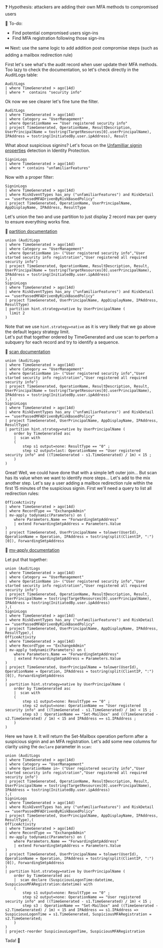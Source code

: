 ❓ Hypothesis: attackers are adding their own MFA methods to compromised users

📃 To-do:

- Find potential compromised users sign-ins   
- Find MFA registration following those sign-ins   

⏭️ Next: use the same logic to add addition post compromise steps (such as adding a mailbox redirection rule)

First let's see what's the audit record when user update their MFA methods. Too lazy to check the documentation, so let's check directly in the AuditLogs table:

```kql
AuditLogs
| where TimeGenerated > ago(14d)
| where *  contains "security info"
```

Ok now we see clearer let's fine tune the filter.

```kql
AuditLogs
| where TimeGenerated > ago(14d)
| where Category == "UserManagement"
| where OperationName == "User registered security info" 
| project TimeGenerated, OperationName, ResultDescription, UserPrincipalName = tostring(TargetResources[0].userPrincipalName), IPAddress = tostring(InitiatedBy.user.ipAddress), Result
```

What about suspicious signins? Let's focus on the [Unfamilliar signin properties](https://learn.microsoft.com/en-us/entra/id-protection/concept-identity-protection-risks#unfamiliar-sign-in-properties) detection in Identity Protection. 

```kql
SigninLogs
| where TimeGenerated > ago(14d)
| where * contains "unfamiliarFeatures"
```

Now with a proper filter:

```kql
SigninLogs
| where TimeGenerated > ago(14d)
| where RiskEventTypes has_any ("unfamiliarFeatures") and RiskDetail == "userPassedMFADrivenByRiskBasedPolicy"
| project TimeGenerated, OperationName, UserPrincipalName, AppDisplayName, IPAddress, ResultType
```

Let's union the two and use partition to just display 2 record max per query to ensure everything works fine. 

🔗 [partition documentation](https://learn.microsoft.com/en-us/kusto/query/partition-operator)

```kql
union (AuditLogs
| where TimeGenerated > ago(14d)
| where Category == "UserManagement"
| where OperationName in~ ("User registered security info","User started security info registration","User registered all required security info")
| project TimeGenerated, OperationName, ResultDescription, Result, UserPrincipalName = tostring(TargetResources[0].userPrincipalName), IPAddress = tostring(InitiatedBy.user.ipAddress)
),(
SigninLogs
| where TimeGenerated > ago(14d)
| where RiskEventTypes has_any ("unfamiliarFeatures") and RiskDetail == "userPassedMFADrivenByRiskBasedPolicy"
| project TimeGenerated, UserPrincipalName, AppDisplayName, IPAddress, ResultType)
| partition hint.strategy=native by UserPrincipalName (
  limit 2
)
```

Note that we use `hint.strategy=native` as it is very likely that we go above the default legacy strategy limit.   
Let's put that together ordered by TimeGenerated and use scan to perfom a subquery for each record and try to identify a sequence. 

🔗 [scan documentation](https://learn.microsoft.com/en-us/kusto/query/scan-operator)

```kql
union (AuditLogs
| where TimeGenerated > ago(14d)
| where Category == "UserManagement"
| where OperationName in~ ("User registered security info","User started security info registration","User registered all required security info")
| project TimeGenerated, OperationName, ResultDescription, Result, UserPrincipalName = tostring(TargetResources[0].userPrincipalName), IPAddress = tostring(InitiatedBy.user.ipAddress)
),(
SigninLogs
| where TimeGenerated > ago(14d)
| where RiskEventTypes has_any ("unfamiliarFeatures") and RiskDetail == "userPassedMFADrivenByRiskBasedPolicy"
| project TimeGenerated, UserPrincipalName, AppDisplayName, IPAddress, ResultType)
| partition hint.strategy=native by UserPrincipalName (
    order by TimeGenerated asc
    |  scan with 
    (
        step s1 output=none: ResultType == "0" ;
        step s2 output=last: OperationName == "User registered security info" and ((TimeGenerated - s1.TimeGenerated) / 1m) < 15 ;
    )
)
```

Great! Well, we could have done that with a simple left outer join... But scan has its value when we want to identify more steps... Let's add to the mix another step. Let's say a user adding a mailbox redirection rule within the first 15 minutes of the suspicious signin. First we'll need a query to list all redirection rules:

```kql
OfficeActivity
| where TimeGenerated > ago(14d)
| where RecordType == "ExchangeAdmin"
| mv-apply todynamic(Parameters) on (
    where Parameters.Name == "ForwardingSmtpAddress"
    | extend ForwardingSmtpAddress = Parameters.Value
)
| project TimeGenerated, UserPrincipalName = tolower(UserId), OperationName = Operation, IPAddress = tostring(split(ClientIP, ":")[0]), ForwardingSmtpAddress
```

🔗 [mv-apply documentation](https://learn.microsoft.com/en-us/kusto/query/mv-apply-operator)

Let put that together:

```kql
union (AuditLogs
| where TimeGenerated > ago(14d)
| where Category == "UserManagement"
| where OperationName in~ ("User registered security info","User started security info registration","User registered all required security info")
| project TimeGenerated, OperationName, ResultDescription, Result, UserPrincipalName = tostring(TargetResources[0].userPrincipalName), IPAddress = tostring(InitiatedBy.user.ipAddress)
),(
SigninLogs
| where TimeGenerated > ago(14d)
| where RiskEventTypes has_any ("unfamiliarFeatures") and RiskDetail == "userPassedMFADrivenByRiskBasedPolicy"
| project TimeGenerated, UserPrincipalName, AppDisplayName, IPAddress, ResultType),(
OfficeActivity
| where TimeGenerated > ago(14d)
| where RecordType == "ExchangeAdmin"
| mv-apply todynamic(Parameters) on (
    where Parameters.Name == "ForwardingSmtpAddress"
    | extend ForwardingSmtpAddress = Parameters.Value
)
| project TimeGenerated, UserPrincipalName = tolower(UserId), OperationName = Operation, IPAddress = tostring(split(ClientIP, ":")[0]), ForwardingSmtpAddress
)
| partition hint.strategy=native by UserPrincipalName (
    order by TimeGenerated asc
    |  scan with 
    (
        step s1 output=none: ResultType == "0" ;
        step s2 output=none: OperationName == "User registered security info" and ((TimeGenerated - s1.TimeGenerated) / 1m) < 15 ;
        step s3 : OperationName == "Set-Mailbox" and ((TimeGenerated - s2.TimeGenerated) / 1m) < 15 and IPAddress == s1.IPAddress ;
    )
)
```
Here we have it. It will return the Set-Mailbox operation perform after a suspicious signin and an MFA registration. Let's add some new columns for clarity using the `declare` parameter in `scan`:

```kql
union (AuditLogs
| where TimeGenerated > ago(14d)
| where Category == "UserManagement"
| where OperationName in~ ("User registered security info","User started security info registration","User registered all required security info")
| project TimeGenerated, OperationName, ResultDescription, Result, UserPrincipalName = tostring(TargetResources[0].userPrincipalName), IPAddress = tostring(InitiatedBy.user.ipAddress)
),(
SigninLogs
| where TimeGenerated > ago(14d)
| where RiskEventTypes has_any ("unfamiliarFeatures") and RiskDetail == "userPassedMFADrivenByRiskBasedPolicy"
| project TimeGenerated, UserPrincipalName, AppDisplayName, IPAddress, ResultType),(
OfficeActivity
| where TimeGenerated > ago(14d)
| where RecordType == "ExchangeAdmin"
| mv-apply todynamic(Parameters) on (
    where Parameters.Name == "ForwardingSmtpAddress"
    | extend ForwardingSmtpAddress = Parameters.Value
)
| project TimeGenerated, UserPrincipalName = tolower(UserId), OperationName = Operation, IPAddress = tostring(split(ClientIP, ":")[0]), ForwardingSmtpAddress
)
| partition hint.strategy=native by UserPrincipalName (
    order by TimeGenerated asc
    |  scan declare (SuspiciousLogonTime:datetime, SuspiciousMFARegistration:datetime) with 
    (
        step s1 output=none: ResultType == "0" ;
        step s2 output=none: OperationName == "User registered security info" and ((TimeGenerated - s1.TimeGenerated) / 1m) < 15 ;
        step s3 : OperationName == "Set-Mailbox" and ((TimeGenerated - s2.TimeGenerated) / 1m) < 15 and IPAddress == s1.IPAddress => SuspiciousLogonTime = s1.TimeGenerated, SuspiciousMFARegistration = s2.TimeGenerated;
    )
)
| project-reorder SuspiciousLogonTime, SuspiciousMFARegistration
```

Tada! 🎉 
